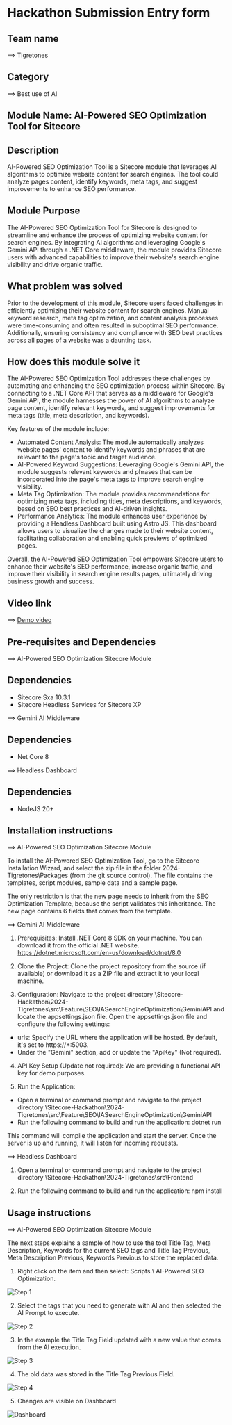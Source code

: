 # Hackathon Submission Entry form

## Team name
⟹ Tigretones

## Category
⟹ Best use of AI

## Module Name: AI-Powered SEO Optimization Tool for Sitecore

## Description
AI-Powered SEO Optimization Tool is a Sitecore module that leverages AI algorithms to optimize website content for search engines. The tool could analyze pages content, identify keywords, meta tags, and suggest improvements to enhance SEO performance.

## Module Purpose
The AI-Powered SEO Optimization Tool for Sitecore is designed to streamline and enhance the process of optimizing website content for search engines. By integrating AI algorithms and leveraging Google's Gemini API through a .NET Core middleware, the module provides Sitecore users with advanced capabilities to improve their website's search engine visibility and drive organic traffic.

## What problem was solved
Prior to the development of this module, Sitecore users faced challenges in efficiently optimizing their website content for search engines. Manual keyword research, meta tag optimization, and content analysis processes were time-consuming and often resulted in suboptimal SEO performance. Additionally, ensuring consistency and compliance with SEO best practices across all pages of a website was a daunting task.

## How does this module solve it
The AI-Powered SEO Optimization Tool addresses these challenges by automating and enhancing the SEO optimization process within Sitecore. By connecting to a .NET Core API that serves as a middleware for Google's Gemini API, the module harnesses the power of AI algorithms to analyze page content, identify relevant keywords, and suggest improvements for meta tags (title, meta description, and keywords).

Key features of the module include:

- Automated Content Analysis: The module automatically analyzes website pages' content to identify keywords and phrases that are relevant to the page's topic and target audience.
- AI-Powered Keyword Suggestions: Leveraging Google's Gemini API, the module suggests relevant keywords and phrases that can be incorporated into the page's meta tags to improve search engine visibility.
- Meta Tag Optimization: The module provides recommendations for optimizing meta tags, including titles, meta descriptions, and keywords, based on SEO best practices and AI-driven insights.
- Performance Analytics: The module enhances user experience by providing a Headless Dashboard built using Astro JS. This dashboard allows users to visualize the changes made to their website content, facilitating collaboration and enabling quick previews of optimized pages.

Overall, the AI-Powered SEO Optimization Tool empowers Sitecore users to enhance their website's SEO performance, increase organic traffic, and improve their visibility in search engine results pages, ultimately driving business growth and success.

## Video link

⟹ [Demo video](https://youtu.be/7AYWwRQK4x4?si=5Tbh33oUm_LMAUmm)

## Pre-requisites and Dependencies

⟹ AI-Powered SEO Optimization Sitecore Module

## Dependencies
- Sitecore Sxa 10.3.1
- Sitecore Headless Services for Sitecore XP

⟹ Gemini AI Middleware

## Dependencies
- Net Core 8

⟹ Headless Dashboard

## Dependencies
- NodeJS 20+

## Installation instructions

⟹ AI-Powered SEO Optimization Sitecore Module  

To install the AI-Powered SEO Optimization Tool, go to the Sitecore Installation Wizard, and select the zip file in the folder 2024-Tigretones\Packages (from the git source control). The file contains the templates, script modules, sample data and a sample page. 

The only restriction is that the new page needs to inherit from the SEO Optimization Template, because the script validates this inheritance. The new page contains 6 fields that comes from the template.

⟹ Gemini AI Middleware  

1. Prerequisites:
Install .NET Core 8 SDK on your machine. You can download it from the official .NET website. https://dotnet.microsoft.com/en-us/download/dotnet/8.0

2. Clone the Project:
Clone the project repository from the source (if available) or download it as a ZIP file and extract it to your local machine.

3. Configuration:
Navigate to the project directory \Sitecore-Hackathon\2024-Tigretones\src\Feature\SEO\IASearchEngineOptimization\GeminiAPI and locate the appsettings.json file.
Open the appsettings.json file and configure the following settings:

- urls: Specify the URL where the application will be hosted. By default, it's set to https://*:5003.
- Under the "Gemini" section, add or update the "ApiKey" (Not required).

4. API Key Setup (Update not required):
We are providing a functional API key for demo purposes.

5. Run the Application:
- Open a terminal or command prompt and navigate to the project directory \Sitecore-Hackathon\2024-Tigretones\src\Feature\SEO\IASearchEngineOptimization\GeminiAPI
- Run the following command to build and run the application: dotnet run

This command will compile the application and start the server. Once the server is up and running, it will listen for incoming requests.

⟹ Headless Dashboard

1. Open a terminal or command prompt and navigate to the project directory \Sitecore-Hackathon\2024-Tigretones\src\Frontend
   
2. Run the following command to build and run the application: npm install

## Usage instructions

⟹ AI-Powered SEO Optimization Sitecore Module  

The next steps explains a sample of how to use the tool Title Tag, Meta Description, Keywords for the current SEO tags and Title Tag Previous, Meta Description Previous, Keywords Previous to store the replaced data.

1. Right click on the item and then select: Scripts \ AI-Powered SEO Optimization.

![Step 1](docs/images/01.png?raw=true "Step 1")

2. Select the tags that you need to generate with AI and then selected the AI Prompt to execute.

![Step 2](docs/images/02.png?raw=true "Step 2")

3. In the example the Title Tag Field updated with a new value that comes from the AI execution.

![Step 3](docs/images/03.png?raw=true "Step 3")

4. The old data was stored in the Title Tag Previous Field.

![Step 4](docs/images/03.png?raw=true "Step 4")

5. Changes are visible on Dashboard

![Dashboard](docs/images/Dashboard.png?raw=true "Dashboard")
